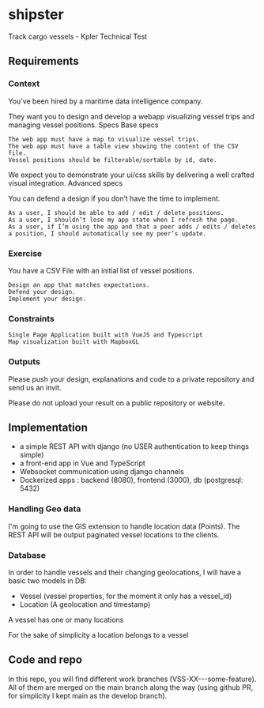 # shipster
Track cargo vessels - Kpler Technical Test

## Requirements
### Context

You’ve been hired by a maritime data intelligence company.

They want you to design and develop a webapp visualizing vessel trips and managing vessel positions.
Specs
Base specs

    The web app must have a map to visualize vessel trips.
    The web app must have a table view showing the content of the CSV file.
    Vessel positions should be filterable/sortable by id, date.

We expect you to demonstrate your ui/css skills by delivering a well crafted visual integration.
Advanced specs

You can defend a design if you don’t have the time to implement.

    As a user, I should be able to add / edit / delete positions.
    As a user, I shouldn’t lose my app state when I refresh the page.
    As a user, if I’m using the app and that a peer adds / edits / deletes a position, I should automatically see my peer’s update.

### Exercise

You have a CSV File with an initial list of vessel positions.

    Design an app that matches expectations.
    Defend your design.
    Implement your design.

### Constraints

    Single Page Application built with VueJS and Typescript
    Map visualization built with MapboxGL

### Outputs

Please push your design, explanations and code to a private repository and send us an invit.

Please do not upload your result on a public repository or website.

## Implementation 
* a simple REST API with django (no USER authentication to keep things simple)
* a front-end app in Vue and TypeScript
* Websocket communication using django channels
* Dockerized apps : backend (8080), frontend (3000), db (postgresql: 5432)

### Handling Geo data
I'm going to use the GIS extension to handle location data (Points). The REST API will be output paginated vessel locations to the clients.

### Database
In order to handle vessels and their changing geolocations, I will have a basic two models in DB: 
* Vessel (vessel properties, for the moment it only has a vessel_id)
* Location (A geolocation and timestamp)

A vessel has one or many locations

For the sake of simplicity a location belongs to a vessel

## Code and repo
In this repo, you will find different work branches (VSS-XX---some-feature). All of them are merged on the main branch along the way (using github PR, for simplicity I kept main as the develop branch).
